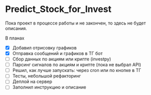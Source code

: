 # Predict_Stock_for_Invest

Пока проект в процессе работы и не закончен, то здесь не будет описания.

В планах 
 - [x] Добавил отрисовку графиков
 - [x] Отправка сообщений и графиков в ТГ бот
 - [ ] Сбор данных по акциям или крипте (investpy)
 - [ ] Парсинг сигналов по акциям и крипте (пока не выбрал API)
 - [ ] Решил, как лучше запускать: через cron или по кнопке в ТГ
 - [ ] Тесты, небольшой рефакторинг
 - [ ] Деплой на сервер
 - [ ] Заполнил инструкцию и описание